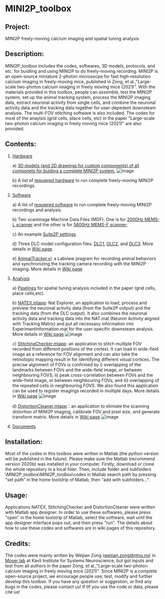 # MINI2P_toolbox 
 
## Project:
  MINI2P freely-moving calcium imaging and spatial tuning analysis

## Description: 
  MINI2P_toolbox includes the codes, softwares, 3D models, protocols, and etc. for buidling and using MINI2P to do freely-moving recording. MINI2P is an open-source miniature 2-photon microsocpe for fast high-resolution calcium imaging in freely-moving mice, published in Zong, et al.,"Large-scale two-photon calcium imaging in freely moving mice (2021)". With the materials provided in this toolbox, people can assemble, test the MINI2P system, set up the animal tracking system, process the MINI2P imaging data, extract neuronal activity from single cells, and combine the neuronal activity data and the tracking data together for user-depedent downsteam analysis. The multi-FOV stitching software is also included. The codes for most of the anaylsis (grid cells, place cells, etc) in the paper "Large-scale two-photon calcium imaging in freely moving mice (2021)" are also provided.

## Contents: 
1) [Hardware](https://github.com/WeijianZong/MINI2P_toolbox/tree/main/Hardware)

      a) [3D models (and 2D drawings for custom components) of all componets for bulding a complete MINI2P system.](https://github.com/WeijianZong/MINI2P_toolbox/tree/main/Hardware/MINI2P%20system%20Version%2020210712)
![image](https://user-images.githubusercontent.com/43905023/127703645-a6ea03ea-c1aa-4eaa-a9fd-1e6e75a082ed.png)
      
      b)  A list of [requiered hardware](https://github.com/WeijianZong/MINI2P_toolbox/blob/main/Hardware/Minimum%20hardware%20requirement.docx) to run complete freely-moving MINI2P recordings.


2) [Software](https://github.com/WeijianZong/MINI2P_toolbox/tree/main/Software) 

      a) A list of [requiered software](https://github.com/WeijianZong/MINI2P_toolbox/blob/main/Software/Minimum%20software%20requirement.docx) to run complete freely-moving MINI2P recordings and analysis.
      
      b) Two scanimage Machine Data Files (MDF). One is for [2000Hz MEMS-L scanner](https://github.com/WeijianZong/MINI2P_toolbox/blob/main/Software/SI%20settings/Machine_Data_File_2000Hz.m) and the other is for [5600Hz MEMS-F scanner]();
      
      c) An example [Suite2P settings](https://github.com/WeijianZong/MINI2P_toolbox/blob/main/Software/Suite2P%20options/GCaMP6S_P2_C1_7.25Hz_MEC.npy).
      
      d) Three DLC model configuration files: [DLC1](https://github.com/WeijianZong/MINI2P_toolbox/blob/main/Software/DLC%20model%20options/DLC1.yaml), [DLC2](https://github.com/WeijianZong/MINI2P_toolbox/blob/main/Software/DLC%20model%20options/DLC2.yaml), and [DLC3](https://github.com/WeijianZong/MINI2P_toolbox/blob/main/Software/DLC%20model%20options/DLC3.yaml). More details in [Wiki page](https://github.com/WeijianZong/MINI2P_toolbox/wiki/DeepLabCut-trained-Models).
      
      e) [AnimalTracker.vi](https://github.com/WeijianZong/MINI2P_toolbox/tree/main/Software/AnimalTracker): a Labview pragram for recording animal behaviors and synchronizing the tracking camera recording with the MINI2P imaging. More details in [Wiki page](https://github.com/WeijianZong/MINI2P_toolbox/wiki/AnimalTracker.vi)

3) [Analysis](https://github.com/WeijianZong/MINI2P_toolbox/tree/main/Analysis)

      a) [Pipelines](https://github.com/WeijianZong/MINI2P_toolbox/tree/main/Analysis/Pipeline) for spatial tuning analysis included in the paper (grid cells, place cells,etc).

      b) [NATEX.mlapp](https://github.com/WeijianZong/MINI2P_toolbox/tree/main/Analysis/Applications/NATEX): Nat Explorer, an application to load, process and preview the neuronal activity data (from the Suite2P output) and the tracking data (from the DLC output). It also combines the neuronal activity data and tracking data into the NAT.mat (Neuron Activity aligned with Tracking Matrix) and put all necessasy information into ExperimentInformation.mat for the user-specific downsteam analysis. More details in [Wiki page](https://github.com/WeijianZong/MINI2P_toolbox/wiki/NATEX.mlapp) 
      ![image](https://user-images.githubusercontent.com/43905023/127646675-27e2dd97-a133-4289-85f3-d8024797a86c.png)

      c) [StitchingChecker.mlapp](https://github.com/WeijianZong/MINI2P_toolbox/tree/main/Analysis/Applications/StitchingChecker): an application to stitch multiple FOV recorded from different positions of the cortext. It can load in wide-field image as a reference for FOV alignment and can also take the retinotopic mapping result in for identifying different visual cortices. The precise alginment of FOVs is confirmed by i) overlapping of the landmarks between FOVs and the wide-field image, or between neighbouring FOVS; ii) peak cross-correlation between FOVs and the wide-field image, or between neighbouring FOVs; and iii) overlapping of the repeated cells in neighbouring FOVS. We also found this application can be used to register imagings recorded in multiple days. More details in [Wiki page](https://github.com/WeijianZong/MINI2P_toolbox/wiki/StitchingChecker.mlapp)
     ![image](https://user-images.githubusercontent.com/43905023/127649125-7b5b9de3-53f1-4d65-8fc2-63f9bdea75a4.png)

     d) [DistortionCleaner.mlapp](https://github.com/WeijianZong/MINI2P_toolbox/tree/main/Analysis/Applications/DistortionCleaner)：an application to elimiate the scanning distortion of MINI2P imaging, callibrate FOV and pixel size, and generate transform matrix. More details in [Wiki page](https://github.com/WeijianZong/MINI2P_toolbox/wiki/DistortionCleaner.mlapp)
     ![image](https://user-images.githubusercontent.com/43905023/127650948-b8ef7cc8-8c40-49b2-b374-dba90cc2844a.png)

4) [Documents](https://github.com/WeijianZong/MINI2P_toolbox/tree/main/Documents)


## Installation: 
  Most of the codes in this toolbox were written in Matlab (the python version will be published in the future). Please make sure the Matlab (recommend version 2020b) was installed in your computer. Firstly, download or clone the whole repository in a local foler. Then, include folder and subfolders \MINI2P_toolbox\MINI2P_toolbox\codes in Matlab search path by pressing "set path” in the home toolstrip of Matlab, then “add with subfolders...". 

## Usage:
  Applications NATEX, StitchingChecker and DistortionCleaner were written with Matlab app designer. In order to use these softwares, please press "open” in the home toolstrip of Matlab, select the software, wait until the app designer interface pops out, and then press "run". The details about how to use these codes and softwares are in wiki pages of this repository.


## Credits: 
  The codes were mainly written by Weijian Zong (weijian.zong@ntnu.no) in [Moser lab](https://www.ntnu.edu/kavli/moser-group#/view/about) at Kavli Institute for Systems Neuroscience, but got inputs and test from all authors in the paper Zong, et al.,"Large-scale two-photon calcium imaging in freely moving mice (2021)". Since MINI2P is a complete open-source project, we encourage people use, test, modify and further develop this toolbox. If you have any question or suggestion, or find any bugs in the codes, please contact us! If tIf you use the code or data, please cite us!

